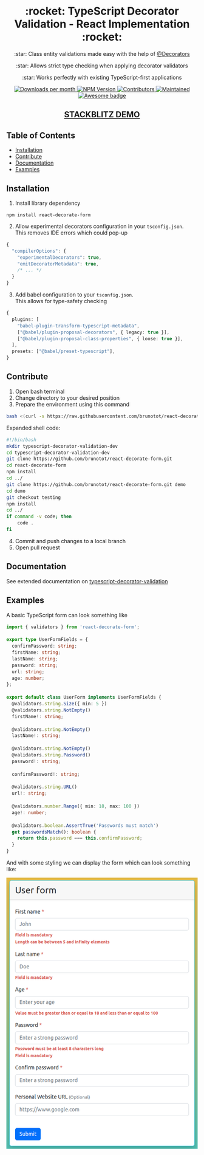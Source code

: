 <h1 align="center">:rocket: TypeScript Decorator Validation - React Implementation :rocket:</h1>

<p align="center">:star: Class entity validations made easy with the help of 
 <a href="https://www.typescriptlang.org/docs/handbook/decorators.html">@Decorators</a>
</p>
<p align="center">:star: Allows strict type checking when applying decorator validators</p>
<p align="center">:star: Works perfectly with existing TypeScript-first applications</p>

<p align="center">
 <a href="https://npmcharts.com/compare/react-decorate-form?minimal=true">
  <img alt="Downloads per month" src="https://img.shields.io/npm/dm/react-decorate-form" height="20"/>
 </a>
 
 <a href="https://www.npmjs.com/package/react-decorate-form">
  <img alt="NPM Version" src="https://img.shields.io/npm/v/react-decorate-form.svg" height="20"/>
 </a>
 
 <a href="https://github.com/brunotot/react-decorate-form/graphs/contributors">
  <img alt="Contributors" src="https://img.shields.io/github/contributors/brunotot/react-decorate-form" height="20"/>
 </a>
 
 <a href="https://github.com/brunotot/react-decorate-form/graphs/commit-activity">
  <img alt="Maintained" src="https://img.shields.io/badge/Maintained%3F-yes-green.svg" height="20"/>
 </a>
 
 <a href="#">
  <img alt="Awesome badge" src="https://awesome.re/badge.svg" height="20"/>
 </a>
 
 <h2 align="center">
  <a href="https://stackblitz.com/edit/react-ts-d3swd2?file=src%2FApp.tsx&file=src%2Fmodel%2FUserForm.ts">STACKBLITZ DEMO</a>
 </h2>
</p>

## Table of Contents

- [Installation](#installation)
- [Contribute](#contribute)
- [Documentation](#documentation)
- [Examples](#examples)

## Installation

1. Install library dependency
```
npm install react-decorate-form
```
2. Allow experimental decorators configuration in your `tsconfig.json`. 
   <br>This removes IDE errors which could pop-up
```ts
{
  "compilerOptions": {
    "experimentalDecorators": true,
    "emitDecoratorMetadata": true,
    /* ... */
  }
}
```
3. Add babel configuration to your `tsconfig.json`.
   <br>This allows for type-safety checking
```ts
{
  plugins: [
    "babel-plugin-transform-typescript-metadata",
    ["@babel/plugin-proposal-decorators", { legacy: true }],
    ["@babel/plugin-proposal-class-properties", { loose: true }],
  ],
  presets: ["@babel/preset-typescript"],
}
```

## Contribute

1. Open bash terminal
2. Change directory to your desired position
3. Prepare the environment using this command
```bash
bash <(curl -s https://raw.githubusercontent.com/brunotot/react-decorate-form/master/contribute/setup.sh)
```
Expanded shell code:
```bash
#!/bin/bash
mkdir typescript-decorator-validation-dev
cd typescript-decorator-validation-dev
git clone https://github.com/brunotot/react-decorate-form.git
cd react-decorate-form
npm install
cd ../
git clone https://github.com/brunotot/react-decorate-form.git demo
cd demo
git checkout testing
npm install
cd ../
if command -v code; then
    code .
fi
```
4. Commit and push changes to a local branch
5. Open pull request

## Documentation

See extended documentation on [typescript-decorator-validation](https://github.com/brunotot/typescript-decorator-validation#readme)

## Examples

A basic TypeScript form can look something like
```typescript
import { validators } from 'react-decorate-form';

export type UserFormFields = {
  confirmPassword: string;
  firstName: string;
  lastName: string;
  password: string;
  url: string;
  age: number;
};

export default class UserForm implements UserFormFields {
  @validators.string.Size({ min: 5 })
  @validators.string.NotEmpty()
  firstName!: string;

  @validators.string.NotEmpty()
  lastName!: string;

  @validators.string.NotEmpty()
  @validators.string.Password()
  password!: string;

  confirmPassword!: string;

  @validators.string.URL()
  url!: string;

  @validators.number.Range({ min: 18, max: 100 })
  age!: number;

  @validators.boolean.AssertTrue('Passwords must match')
  get passwordsMatch(): boolean {
    return this.password === this.confirmPassword;
  }
}
```
And with some styling we can display the form which can look something like:

![example form](https://github.com/brunotot/typescript-decorator-validation/blob/main/assets/img/example-form-screenshot.png?raw=true)
